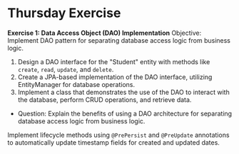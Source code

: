 # Thursday Exercise

**Exercise 1: Data Access Object (DAO) Implementation**
Objective: Implement DAO pattern for separating database access logic from business logic.

1. Design a DAO interface for the "Student" entity with methods like `create`, `read`, `update`, and `delete`.
2. Create a JPA-based implementation of the DAO interface, utilizing EntityManager for database operations.
3. Implement a class that demonstrates the use of the DAO to interact with the database, perform CRUD operations, and retrieve data.

- Question: Explain the benefits of using a DAO architecture for separating database access logic from business logic.

Implement lifecycle methods using `@PrePersist` and `@PreUpdate` annotations to automatically update timestamp fields for created and updated dates.